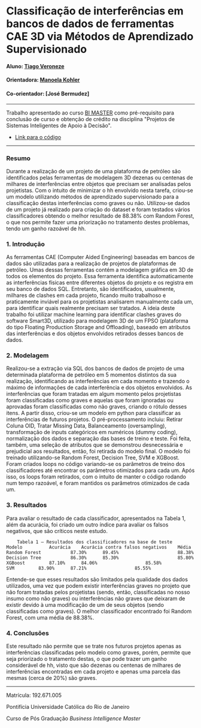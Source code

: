 # Classificação de interferências em bancos de dados de ferramentas CAE 3D via Métodos de Aprendizado Supervisionado

#### Aluno: [Tiago Veroneze](https://github.com/tiagovero)
#### Orientadora: [Manoela Kohler](https://github.com/manoelakohler)
#### Co-orientador: [José Bermudez]

---

Trabalho apresentado ao curso [BI MASTER](https://ica.puc-rio.ai/bi-master) como pré-requisito para conclusão de curso e obtenção de crédito na disciplina "Projetos de Sistemas Inteligentes de Apoio à Decisão".

- [Link para o código](https://github.com/tiagovero/BI_Master_Project/)

---

### Resumo

Durante a realização de um projeto de uma plataforma de petróleo são identificados pelas ferramentas de modelagem 3D dezenas ou centenas de milhares de interferências entre objetos que precisam ser analisadas pelos projetistas. Com o intuito de minimizar o hh envolvido nesta tarefa, criou-se um modelo utilizando métodos de aprendizado supervisionado para a classificação destas interferências como graves ou não. Utilizou-se dados de um projeto já realizado para criação do dataset e foram testados vários classificadores obtendo o melhor resultado de 88.38% com Random Forest, o que nos permite fazer uma priorização no tratamento destes problemas, tendo um ganho razoável de hh.

### 1. Introdução

As ferramentas CAE  (Computer Aided Engineering) baseadas em bancos de dados são utilizadas para a realização de projetos de plataformas de petróleo.
Umas dessas ferramentas contém a modelagem gráfica em 3D de todos os elementos do projeto. Essa ferramenta identifica automaticamente as interferências físicas entre diferentes objetos do projeto e os registra em seu banco de dados SQL.
Entretanto, são identificados, usualmente, milhares de clashes em cada projeto, ficando muito trabalhoso e praticamente inviável para os projetistas analisarem manualmente cada um, para identificar quais realmente precisam ser tratados.
A ideia deste trabalho foi utilizar machine learning para identificar clashes graves do software Smart3D, utilizado para modelagem 3D de um FPSO  (plataforma do tipo Floating Production Storage and Offloading), baseado em atributos das interferências e dos objetos envolvidos retirados desses bancos de dados. 

### 2. Modelagem

Realizou-se a extração via SQL dos bancos de dados de projeto de uma determinada plataforma de petróleo em 5 momentos distintos da sua realização, identificando as interferências em cada momento e trazendo o máximo de informações de cada interferência e dos objetos envolvidos.
As interferências que foram tratadas em algum momento pelos projetistas foram classificadas como graves e aquelas que foram ignoradas ou aprovadas foram classificadas como não graves, criando o rótulo desses itens.
A partir disso, criou-se um modelo em python para classificar as interferências de futuros projetos.
O pré-processamento incluiu: Retirar Coluna OID, Tratar Missing Data, Balanceamento (oversampling), transformação de inputs categóricos em numéricos (dummy coding), normalização dos dados e separação das bases de treino e teste. Foi feita, também, uma seleção de atributos que se demonstrou desnecessária e prejudicial aos resultados, então, foi retirada do modelo final.
O modelo foi treinado utilizando-se Random Forest, Decision Tree, SVM e XGBoost.
Foram criados loops no código variando-se os parâmetros de treino dos classificadores até encontrar os parâmetros otimizados para cada um. Após isso, os loops foram retirados, com o intuito de manter o código rodando num tempo razoável, e foram mantidos os parâmetros otimizados de cada um.

### 3. Resultados

Para avaliar o resultado de cada classificador, apresentados na Tabela 1, além da acurácia, foi criado um outro índice para avaliar os falsos negativos, que são críticos neste estudo.

		Tabela 1 – Resultados dos classificadores na base de teste
	Modelo			Acurácia	Acurácia contra falsos negativos	Média
	Random Forest	        87.30%		89.45%				        88.38%
	Decision Tree	        86.30%		85.30%				        85.80%
	XGBoost			87.10%		84.06%					85.58%
	SVM			83.90%		87.21%					85.55%

Entende-se que esses resultados são limitados pela qualidade dos dados utilizados, uma vez que podem existir interferências graves no projeto que não foram tratadas pelos projetistas (sendo, então, classificadas no nosso insumo como não graves) ou interferências não graves que deixaram de existir devido à uma modificação de um de seus objetos (sendo classificadas como graves).
O melhor classificador encontrado foi Random Forest, com uma média de 88.38%.


### 4. Conclusões

Este resultado não permite que se trate nos futuros projetos apenas as interferências classificadas pelo modelo como graves, porém, permite que seja priorizado o tratamento destas, o que pode trazer um ganho considerável de hh, visto que são dezenas ou centenas de milhares de interferências encontradas em cada projeto e apenas uma parcela das mesmas (cerca de 20%) são graves.

---

Matrícula: 192.671.005

Pontifícia Universidade Católica do Rio de Janeiro

Curso de Pós Graduação *Business Intelligence Master*
